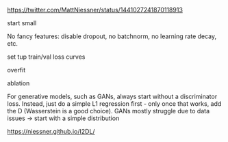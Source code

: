 
https://twitter.com/MattNiessner/status/1441027241870118913

start small

No fancy features: disable dropout, no batchnorm, no learning rate decay, etc.

set tup train/val loss curves

overfit

ablation

For generative models, such as GANs, always start without a discriminator loss. Instead, just do a simple L1 regression first - only once that works, add the D (Wasserstein is a good choice). GANs mostly struggle due to data issues -> start with a simple distribution

https://niessner.github.io/I2DL/
